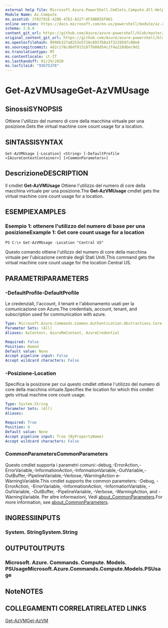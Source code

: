 ```yaml
---
external help file: Microsoft.Azure.PowerShell.Cmdlets.Compute.dll-Help.xml
Module Name: Az.Compute
ms.assetid: 3702701E-428D-47E2-A227-0F38B055F881
online version: https://docs.microsoft.com/en-us/powershell/module/az.compute/get-azvmusage
schema: 2.0.0
content_git_url: https://github.com/Azure/azure-powershell/blob/master/src/Compute/Compute/help/Get-AzVMUsage.md
original_content_git_url: https://github.com/Azure/azure-powershell/blob/master/src/Compute/Compute/help/Get-AzVMUsage.md
ms.openlocfilehash: 0996b327a0253e5f20c693fb8a3f3229597c80e8
ms.sourcegitcommit: 4d2c178cd6df9151877b08d54c1f4a228dbec9d1
ms.translationtype: MT
ms.contentlocale: it-IT
ms.lasthandoff: 01/29/2020
ms.locfileid: "93675376"
---
```

# <span data-ttu-id="6f3f7-101">Get-AzVMUsage</span><span class="sxs-lookup"><span data-stu-id="6f3f7-101">Get-AzVMUsage</span></span>

## <span data-ttu-id="6f3f7-102">Sinossi</span><span class="sxs-lookup"><span data-stu-id="6f3f7-102">SYNOPSIS</span></span>
<span data-ttu-id="6f3f7-103">Ottiene l'utilizzo del numero di core della macchina virtuale per una posizione.</span><span class="sxs-lookup"><span data-stu-id="6f3f7-103">Gets the virtual machine core count usage for a location.</span></span>

## <span data-ttu-id="6f3f7-104">SINTASSI</span><span class="sxs-lookup"><span data-stu-id="6f3f7-104">SYNTAX</span></span>

```
Get-AzVMUsage [-Location] <String> [-DefaultProfile <IAzureContextContainer>] [<CommonParameters>]
```

## <span data-ttu-id="6f3f7-105">Descrizione</span><span class="sxs-lookup"><span data-stu-id="6f3f7-105">DESCRIPTION</span></span>
<span data-ttu-id="6f3f7-106">Il cmdlet **Get-AzVMUsage** Ottiene l'utilizzo del numero di core della macchina virtuale per una posizione.</span><span class="sxs-lookup"><span data-stu-id="6f3f7-106">The **Get-AzVMUsage** cmdlet gets the virtual machine core count usage for a location.</span></span>

## <span data-ttu-id="6f3f7-107">ESEMPI</span><span class="sxs-lookup"><span data-stu-id="6f3f7-107">EXAMPLES</span></span>

### <span data-ttu-id="6f3f7-108">Esempio 1: ottenere l'utilizzo del numero di base per una posizione</span><span class="sxs-lookup"><span data-stu-id="6f3f7-108">Example 1: Get core count usage for a location</span></span>
```
PS C:\> Get-AzVMUsage -Location "Central US"
```

<span data-ttu-id="6f3f7-109">Questo comando ottiene l'utilizzo del numero di core della macchina virtuale per l'ubicazione centrale degli Stati Uniti.</span><span class="sxs-lookup"><span data-stu-id="6f3f7-109">This command gets the virtual machine core count usage for the location Central US.</span></span>

## <span data-ttu-id="6f3f7-110">PARAMETRI</span><span class="sxs-lookup"><span data-stu-id="6f3f7-110">PARAMETERS</span></span>

### <span data-ttu-id="6f3f7-111">-DefaultProfile</span><span class="sxs-lookup"><span data-stu-id="6f3f7-111">-DefaultProfile</span></span>
<span data-ttu-id="6f3f7-112">Le credenziali, l'account, il tenant e l'abbonamento usati per la comunicazione con Azure.</span><span class="sxs-lookup"><span data-stu-id="6f3f7-112">The credentials, account, tenant, and subscription used for communication with azure.</span></span>

```yaml
Type: Microsoft.Azure.Commands.Common.Authentication.Abstractions.Core.IAzureContextContainer
Parameter Sets: (All)
Aliases: AzContext, AzureRmContext, AzureCredential

Required: False
Position: Named
Default value: None
Accept pipeline input: False
Accept wildcard characters: False
```

### <span data-ttu-id="6f3f7-113">-Posizione</span><span class="sxs-lookup"><span data-stu-id="6f3f7-113">-Location</span></span>
<span data-ttu-id="6f3f7-114">Specifica la posizione per cui questo cmdlet ottiene l'utilizzo del numero di core della macchina virtuale.</span><span class="sxs-lookup"><span data-stu-id="6f3f7-114">Specifies the location for which this cmdlet gets virtual machine core count usage.</span></span>

```yaml
Type: System.String
Parameter Sets: (All)
Aliases:

Required: True
Position: 0
Default value: None
Accept pipeline input: True (ByPropertyName)
Accept wildcard characters: False
```

### <span data-ttu-id="6f3f7-115">CommonParameters</span><span class="sxs-lookup"><span data-stu-id="6f3f7-115">CommonParameters</span></span>
<span data-ttu-id="6f3f7-116">Questo cmdlet supporta i parametri comuni:-debug,-ErrorAction,-ErrorVariable,-InformationAction,-InformationVariable,-OutVariable,-OutBuffer,-PipelineVariable,-Verbose,-WarningAction e-WarningVariable.</span><span class="sxs-lookup"><span data-stu-id="6f3f7-116">This cmdlet supports the common parameters: -Debug, -ErrorAction, -ErrorVariable, -InformationAction, -InformationVariable, -OutVariable, -OutBuffer, -PipelineVariable, -Verbose, -WarningAction, and -WarningVariable.</span></span> <span data-ttu-id="6f3f7-117">Per altre informazioni, Vedi [about_CommonParameters](https://go.microsoft.com/fwlink/?LinkID=113216).</span><span class="sxs-lookup"><span data-stu-id="6f3f7-117">For more information, see [about_CommonParameters](https://go.microsoft.com/fwlink/?LinkID=113216).</span></span>

## <span data-ttu-id="6f3f7-118">INGRESSI</span><span class="sxs-lookup"><span data-stu-id="6f3f7-118">INPUTS</span></span>

### <span data-ttu-id="6f3f7-119">System. String</span><span class="sxs-lookup"><span data-stu-id="6f3f7-119">System.String</span></span>

## <span data-ttu-id="6f3f7-120">OUTPUT</span><span class="sxs-lookup"><span data-stu-id="6f3f7-120">OUTPUTS</span></span>

### <span data-ttu-id="6f3f7-121">Microsoft. Azure. Commands. Compute. Models. PSUsage</span><span class="sxs-lookup"><span data-stu-id="6f3f7-121">Microsoft.Azure.Commands.Compute.Models.PSUsage</span></span>

## <span data-ttu-id="6f3f7-122">Note</span><span class="sxs-lookup"><span data-stu-id="6f3f7-122">NOTES</span></span>

## <span data-ttu-id="6f3f7-123">COLLEGAMENTI CORRELATI</span><span class="sxs-lookup"><span data-stu-id="6f3f7-123">RELATED LINKS</span></span>

[<span data-ttu-id="6f3f7-124">Get-AzVM</span><span class="sxs-lookup"><span data-stu-id="6f3f7-124">Get-AzVM</span></span>](./Get-AzVM.md)


